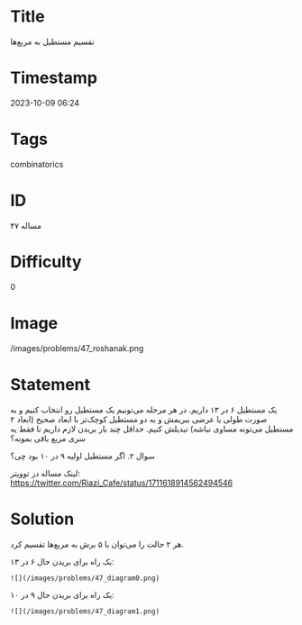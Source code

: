 # Title
تقسیم مستطیل به مربع‌ها
# Timestamp
2023-10-09 06:24
# Tags
combinatorics
# ID
مساله ۴۷
# Difficulty
0
# Image
/images/problems/47_roshanak.png
# Statement
یک مستطیل ۶ در ۱۳ داریم. در هر مرحله می‌تونیم یک مستطیل رو انتخاب کنیم و  به صورت طولی یا عرضی ببریمش و به دو مستطیل کوچک‌تر با ابعاد صحیح (ابعاد ۲ مستطیل می‌تونه مساوی نباشه) تبدیلش کنیم. حداقل چند بار بریدن لازم داریم تا فقط یه سری مربع باقی بمونه؟

سوال ۲. اگر مستطیل اولیه ۹ در ۱۰ بود چی؟

لینک مساله در توویتر: https://twitter.com/Riazi_Cafe/status/1711618914562494546

# Solution

هر ۲ حالت را می‌توان با ۵ برش به مربع‌ها تقسیم کرد.

یک راه برای بریدن حال ۶ در ۱۳:

    ![](/images/problems/47_diagram0.png)

یک راه برای بریدن حال ۹ در ۱۰:

    ![](/images/problems/47_diagram1.png)
